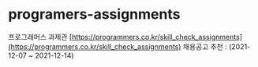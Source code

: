 # programers-assignments
프로그래머스 과제관 [https://programmers.co.kr/skill_check_assignments](https://programmers.co.kr/skill_check_assignments)
채용공고 추천 : (2021-12-07 ~ 2021-12-14)

